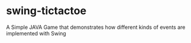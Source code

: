 # swing-tictactoe
A Simple JAVA Game that demonstrates how different kinds of events are implemented with Swing
